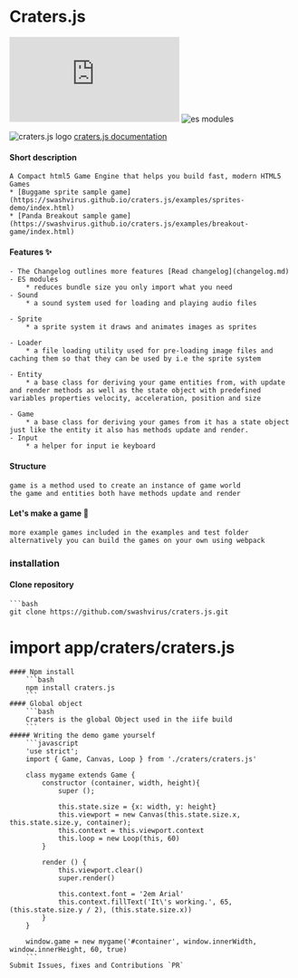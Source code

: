 # Craters.js
![npm bundle size](https://img.shields.io/bundlephobia/minzip/craters.js)
![es modules](https://img.shields.io/badge/es-modules-green)

![craters.js logo](https://swashvirus.github.io/craters.js/craters.gif)
[craters.js documentation](https://swashvirus.github.io/documentation-craters.js/)

#### Short description
	A Compact html5 Game Engine that helps you build fast, modern HTML5 Games
	* [Buggame sprite sample game](https://swashvirus.github.io/craters.js/examples/sprites-demo/index.html)
	* [Panda Breakout sample game](https://swashvirus.github.io/craters.js/examples/breakout-game/index.html)

#### Features ✨
	- The Changelog outlines more features [Read changelog](changelog.md)
	- ES modules
		* reduces bundle size you only import what you need
	- Sound
		* a sound system used for loading and playing audio files
		
	- Sprite
		* a sprite system it draws and animates images as sprites
	
	- Loader
		* a file loading utility used for pre-loading image files and caching them so that they can be used by i.e the sprite system
	
	- Entity
		* a base class for deriving your game entities from, with update and render methods as well as the state object with predefined variables properties velocity, acceleration, position and size
	
	- Game
		* a base class for deriving your games from it has a state object just like the entity it also has methods update and render.
	- Input 
		* a helper for input ie keyboard
#### Structure
	game is a method used to create an instance of game world
	the game and entities both have methods update and render
	
#### Let's make a game 🚀
	more example games included in the examples and test folder alternatively you can build the games on your own using webpack
### installation
#### Clone repository
	```bash 
	git clone https://github.com/swashvirus/craters.js.git
# import app/craters/craters.js
```
#### Npm install
	```bash
	npm install craters.js
	```
#### Global object
	```bash
	Craters is the global Object used in the iife build
	```
##### Writing the demo game yourself
	```javascript
	'use strict';
	import { Game, Canvas, Loop } from './craters/craters.js'
	
	class mygame extends Game {
		constructor (container, width, height){
			super ();
			
			this.state.size = {x: width, y: height}
			this.viewport = new Canvas(this.state.size.x, this.state.size.y, container);
			this.context = this.viewport.context
			this.loop = new Loop(this, 60)
		}
		
	    render () {
	        this.viewport.clear()
	        super.render()
	        
	        this.context.font = '2em Arial'
	        this.context.fillText('It\'s working.️', 65, (this.state.size.y / 2), (this.state.size.x))
	    }
	}
	
	window.game = new mygame('#container', window.innerWidth, window.innerHeight, 60, true)
	```
Submit Issues, fixes and Contributions `PR`